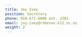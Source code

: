 ```yaml
---
title: Joy Ivey
position: Secretary
phone: 910-671-6000 ext. 3381
email: joy.ivey@robeson.k12.nc.us
weight: 2
---
```


